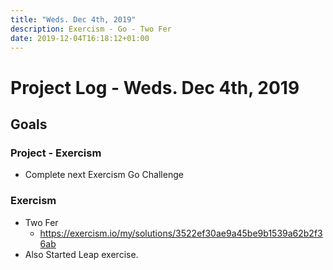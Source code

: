 ```yaml
---
title: "Weds. Dec 4th, 2019"
description: Exercism - Go - Two Fer
date: 2019-12-04T16:18:12+01:00
---
```


# Project Log - Weds. Dec 4th, 2019
## Goals
### Project - Exercism
* Complete next Exercism Go Challenge

### Exercism
* Two Fer
  * https://exercism.io/my/solutions/3522ef30ae9a45be9b1539a62b2f36ab
* Also Started Leap exercise.
